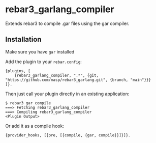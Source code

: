 rebar3_garlang_compiler
=====

Extends rebar3 to compile .gar files using the gar compiler.

Installation
----
Make sure you have `gar` installed


Add the plugin to your `rebar.config`:

```
{plugins, [
    {rebar3_garlang_compiler, ".*", {git, "https://github.com/masp/rebar3_garlang.git", {branch, "main"}}}
]}.
```

Then just call your plugin directly in an existing application:

```
$ rebar3 gar compile
===> Fetching rebar3_garlang_compiler
===> Compiling rebar3_garlang_compiler
<Plugin Output>
```

Or add it as a compile hook:

```
{provider_hooks, [{pre, [{compile, {gar, compile}}]}]}.
```
